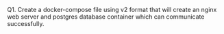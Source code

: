Q1.
Create a docker-compose file using v2 format that will create an nginx web server and postgres database container which can communicate successfully.